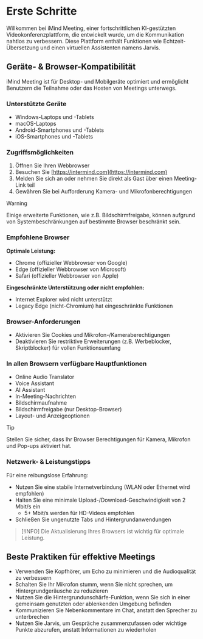 # Erste Schritte <Badge type="warning" text="beta" />

Willkommen bei iMind Meeting, einer fortschrittlichen KI-gestützten Videokonferenzplattform, die entwickelt wurde, um die Kommunikation nahtlos zu verbessern. Diese Plattform enthält Funktionen wie Echtzeit-Übersetzung und einen virtuellen Assistenten namens Jarvis.

## Geräte- & Browser-Kompatibilität

iMind Meeting ist für Desktop- und Mobilgeräte optimiert und ermöglicht Benutzern die Teilnahme oder das Hosten von Meetings unterwegs.

### Unterstützte Geräte

- Windows-Laptops und -Tablets
- macOS-Laptops
- Android-Smartphones und -Tablets
- iOS-Smartphones und -Tablets

### Zugriffsmöglichkeiten

1. Öffnen Sie Ihren Webbrowser
2. Besuchen Sie [https://intermind.com](https://intermind.com)
3. Melden Sie sich an oder nehmen Sie direkt als Gast über einen Meeting-Link teil
4. Gewähren Sie bei Aufforderung Kamera- und Mikrofonberechtigungen

> [!WARNING]
> Einige erweiterte Funktionen, wie z.B. Bildschirmfreigabe, können aufgrund von Systembeschränkungen auf bestimmte Browser beschränkt sein.

### Empfohlene Browser

**Optimale Leistung:**

- Chrome (offizieller Webbrowser von Google)
- Edge (offizieller Webbrowser von Microsoft)
- Safari (offizieller Webbrowser von Apple)

**Eingeschränkte Unterstützung oder nicht empfohlen:**

- Internet Explorer wird nicht unterstützt
- Legacy Edge (nicht-Chromium) hat eingeschränkte Funktionen

### Browser-Anforderungen

- Aktivieren Sie Cookies und Mikrofon-/Kameraberechtigungen
- Deaktivieren Sie restriktive Erweiterungen (z.B. Werbeblocker, Skriptblocker) für vollen Funktionsumfang

### In allen Browsern verfügbare Hauptfunktionen

- Online Audio Translator
- Voice Assistant
- AI Assistant
- In-Meeting-Nachrichten
- Bildschirmaufnahme
- Bildschirmfreigabe (nur Desktop-Browser)
- Layout- und Anzeigeoptionen

> [!TIP]
> Stellen Sie sicher, dass Ihr Browser Berechtigungen für Kamera, Mikrofon und Pop-ups aktiviert hat.

### Netzwerk- & Leistungstipps

Für eine reibungslose Erfahrung:

- Nutzen Sie eine stabile Internetverbindung (WLAN oder Ethernet wird empfohlen)
- Halten Sie eine minimale Upload-/Download-Geschwindigkeit von 2 Mbit/s ein
  - 5+ Mbit/s werden für HD-Videos empfohlen
- Schließen Sie ungenutzte Tabs und Hintergrundanwendungen

> [!INFO]
> Die Aktualisierung Ihres Browsers ist wichtig für optimale Leistung.

## Beste Praktiken für effektive Meetings

- Verwenden Sie Kopfhörer, um Echo zu minimieren und die Audioqualität zu verbessern
- Schalten Sie Ihr Mikrofon stumm, wenn Sie nicht sprechen, um Hintergrundgeräusche zu reduzieren
- Nutzen Sie die Hintergrundunschärfe-Funktion, wenn Sie sich in einer gemeinsam genutzten oder ablenkenden Umgebung befinden
- Kommunizieren Sie Nebenkommentare im Chat, anstatt den Sprecher zu unterbrechen
- Nutzen Sie Jarvis, um Gespräche zusammenzufassen oder wichtige Punkte abzurufen, anstatt Informationen zu wiederholen